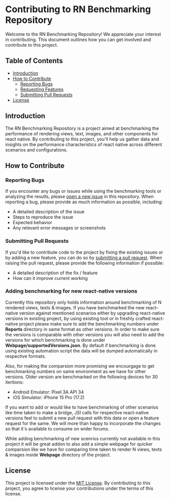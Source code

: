 # Contributing to RN Benchmarking Repository

Welcome to the RN Benchmarking Repository! We appreciate your interest in contributing. This document outlines how you can get involved and contribute to this project.

## Table of Contents

- [Introduction](#introduction)
- [How to Contribute](#how-to-contribute)
  - [Reporting Bugs](#reporting-bugs)
  - [Requesting Features](#requesting-features)
  - [Submitting Pull Requests](#submitting-pull-requests)
- [License](#license)

## Introduction

The RN Benchmarking Repository is a project aimed at benchmarking the performance of rendering views, text, images, and other components for react native. By contributing to this project, you'll help us gather data and insights on the performance characteristics of react native across different scenarios and configurations.
 

## How to Contribute

### Reporting Bugs

If you encounter any bugs or issues while using the benchmarking tools or analyzing the results, please [open a new issue](https://github.com/dream11/rn-benchmarking/issues) in this repository. When reporting a bug, please provide as much information as possible, including:

- A detailed description of the issue
- Steps to reproduce the issue
- Expected behavior
- Any relevant error messages or screenshots


### Submitting Pull Requests

If you'd like to contribute code to the project by fixing the existing issues or by adding a new feature, you can do so by [submitting a pull request](https://github.com/dream11/rn-benchmarking/pulls). When raising the pull request, please provide the following information if possible:

- A detailed description of the fix / feature
- How can it improve current working

### Adding benchmarking for new react-native versions
 
 Currently this repository only holds information around benchmarking of N rendered views, texts & images. If you have benchmarked the new react-native version against mentioned scenarios either by upgrading react-native versions in existing project, by using existing tool or in freshly crafted react-native project please make sure to add the benchmarking numbers under **Reports** directory in same format as other versions. In order to make sure the versions is comparable with other versions you will also need to add the versions for which benchmarking is done under **Webpage/supportedVersions.json**. By default if benchmarking is done using existing automation script the data will be dumped automatically in respective formats.

 Also, for making the comparsion more promising we encourgage to get benchmarking numbers on same environment as we have for other versions.
 Older version are benchmarked on the following devices for 30 itertions:
 - Android Emulator: Pixel 3A API 34
 - iOS Simulator: iPhone 15 Pro (17.2)

 If you want to add or would like to have benchmarking of other scenarios like time taken to make a bridge, JSI calls for respective react-native versions feel to submit a new pull request with this data or open a feature request for the same.
 We will more than happy to incorporate the changes so that it's available to consume on wider forums.

 While adding benchmarking of new scenrios currently not available in this project it will be great addon to also add a simple webpage for quicker comparsion like we have for comparing time taken to render N views, texts & images inside **Webpage** directory of the project.


## License

This project is licensed under the [MIT License](./LICENSE). By contributing to this project, you agree to license your contributions under the terms of this license.